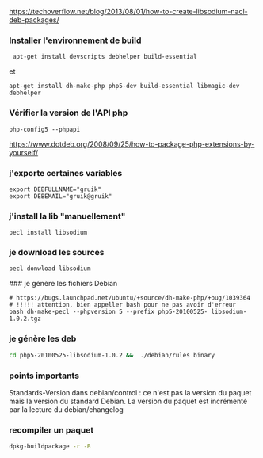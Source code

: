 https://techoverflow.net/blog/2013/08/01/how-to-create-libsodium-nacl-deb-packages/

### Installer l'environnement de build
```
 apt-get install devscripts debhelper build-essential
```
et 
```
apt-get install dh-make-php php5-dev build-essential libmagic-dev debhelper
```
### Vérifier la version de l'API php 
```
php-config5 --phpapi
```
https://www.dotdeb.org/2008/09/25/how-to-package-php-extensions-by-yourself/

### j'exporte certaines variables
```
export DEBFULLNAME="gruik"
export DEBEMAIL="gruik@gruik"
```
### j'install la lib "manuellement"
```
pecl install libsodium
```
### je download les sources 
```
pecl donwload libsodium
```

### je génère les fichiers Debian
```
# https://bugs.launchpad.net/ubuntu/+source/dh-make-php/+bug/1039364
# !!!!! attention, bien appeller bash pour ne pas avoir d'erreur
bash dh-make-pecl --phpversion 5 --prefix php5-20100525- libsodium-1.0.2.tgz
```
### je génère les deb

```bash
cd php5-20100525-libsodium-1.0.2 &&  ./debian/rules binary
```

### points importants 

Standards-Version dans debian/control : ce n'est pas la version du paquet mais la version du standard Debian.
La version du paquet est incrémenté par la lecture du debian/changelog

### recompiler un paquet 

```bash
dpkg-buildpackage -r -B
```

